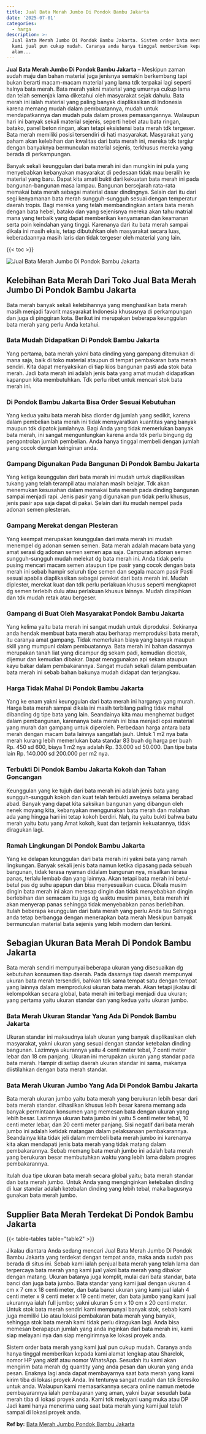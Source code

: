 ```yaml
---
title: Jual Bata Merah Jumbo Di Pondok Bambu Jakarta
date: '2025-07-01'
categories:
  - harga
description: >-
  Jual Bata Merah Jumbo Di Pondok Bambu Jakarta. Sistem order bata merah yang
  kami jual pun cukup mudah. Caranya anda hanya tinggal memberikan kepada kami
  alam...
---
```


**Jual Bata Merah Jumbo Di Pondok Bambu Jakarta** – Meskipun zaman sudah maju dan bahan material juga jenisnya semakin berkembang tapi bukan berarti macam-macam material yang lama tdk terpakai lagi seperti halnya bata merah. Bata merah yakni material yang umurnya cukup lama dan telah semenjak lama diketahui oleh masyarakat sejak dahulu. Bata merah ini ialah material yang paling banyak diaplikasikan di Indonesia karena memang mudah dalam pembuatannya, mudah untuk mendapatkannya dan mudah pula dalam proses pemasangannya. Walaupun hari ini banyak sekali material sejenis, seperti hebel atau bata ringan, batako, panel beton ringan, akan tetapi eksistensi bata merah tdk tergeser. Bata merah memiliki posisi tersendiri di hati masyarakat. Masyarakat yang paham akan kelebihan dan kwalitas dari bata merah ini, mereka tdk tergiur dengan banyaknya bermunculan material sejenis, terkhusus mereka yang berada di perkampungan.

Banyak sekali keunggulan dari bata merah ini dan mungkin ini pula yang menyebabkan kebanyakan masyarakat di pedesaan tidak mau beralih ke material yang baru. Dapat kita amati bukti dari kekuatan bata merah ini pada bangunan-bangunan masa lampau. Bangunan bersejarah rata-rata memakai bata merah sebagai material dasar dindingnya. Selain dari itu dari segi kenyamanan bata merah sungguh-sungguh sesuai dengan temperatur daerah tropis. Bagi mereka yang telah membandingkan antara bata merah dengan bata hebel, batako dan yang sejenisnya mereka akan tahu matrial mana yang terbaik yang dapat memberikan kenyamanan dan keamanan serta poin keindahan yang tinggi. Karenanya dari itu bata merah sampai dikala ini masih eksis, tetap dibutuhkan oleh masyarakat secara luas, keberadaannya masih laris dan tidak tergeser oleh material yang lain.

{{< toc >}}

![Jual Bata Merah Jumbo Di Pondok Bambu Jakarta](/images/jual-bata-merah-17.png)

## Kelebihan Bata Merah Dari Toko Jual Bata Merah Jumbo Di Pondok Bambu Jakarta

Bata merah banyak sekali kelebihannya yang menghasilkan bata merah masih menjadi favorit masyarakat Indonesia khususnya di perkampungan dan juga di pinggiran kota. Berikut ini merupakan beberapa keunggulan bata merah yang perlu Anda ketahui.

### Bata Mudah Didapatkan Di Pondok Bambu Jakarta

Yang pertama, bata merah yakni bata dinding yang gampang ditemukan di mana saja, baik di toko material ataupun di tempat pembakaran bata merah sendiri. Kita dapat menyaksikan di tiap kios bangunan pasti ada stok bata merah. Jadi bata merah ini adalah jenis bata yang amat mudah didapatkan kapanpun kita membutuhkan. Tdk perlu ribet untuk mencari stok bata merah ini.

### Di Pondok Bambu Jakarta Bisa Order Sesuai Kebutuhan

Yang kedua yaitu bata merah bisa diorder dg jumlah yang sedikit, karena dalam pembelian bata merah ini tidak mensyaratkan kuantitas yang banyak maupun tdk dipatok jumlahnya. Bagi Anda yang tidak memerlukan banyak bata merah, ini sangat menguntungkan karena anda tdk perlu bingung dg pengontrolan jumlah pembelian. Anda hanya tinggal membeli dengan jumlah yang cocok dengan keinginan anda.

### Gampang Digunakan Pada Bangunan Di Pondok Bambu Jakarta

Yang ketiga keunggulan dari bata merah ini mudah untuk diaplikasikan tukang yang telah terampil atau malahan masih belajar. Tdk akan menemukan kesusahan dalam memakai bata merah pada dinding bangunan sampai menjadi rapi. Jenis pasir yang digunakan pun tidak perlu khusus, jenis pasir apa saja dapat di pakai. Selain dari itu mudah nempel pada adonan semen plesteran.

### Gampang Merekat dengan Plesteran

Yang keempat merupakan keunggulan dari mata merah ini mudah menempel dg adonan semen semen. Bata merah adalah macam bata yang amat serasi dg adonan semen semen apa saja. Campuran adonan semen sungguh-sungguh mudah melekat dg bata merah ini. Anda tidak perlu pusing mencari macam semen ataupun tipe pasir yang cocok dengan bata merah ini sebab hampir seluruh tipe semen dan segala macam pasir Pasti sesuai apabila diaplikasikan sebagai perekat dari bata merah ini. Mudah diplester, merekat kuat dan tdk perlu perlakuan khusus seperti mengkaprot dg semen terlebih dulu atau perlakuan khusus lainnya. Mudah dirapihkan dan tdk mudah retak atau bergeser.

### Gampang di Buat Oleh Masyarakat Pondok Bambu Jakarta

Yang kelima yaitu bata merah ini sangat mudah untuk diproduksi. Sekiranya anda hendak membuat bata merah atau berharap memproduksi bata merah, itu caranya amat gampang. Tidak memerlukan biaya yang banyak maupun skill yang mumpuni dalam pembuatannya. Bata merah ini bahan dasarnya merupakan tanah liat yang dicampur dg sekam padi, kemudian dicetak, dijemur dan kemudian dibakar. Dapat menggunakan api sekam ataupun kayu bakar dalam pembakarannya. Sangat mudah sekali dalam pembuatan bata merah ini sebab bahan bakunya mudah didapat dan terjangkau.

### Harga Tidak Mahal Di Pondok Bambu Jakarta

Yang ke enam yakni keunggulan dari bata merah ini harganya yang murah. Harga bata merah sampai dikala ini masih terbilang paling tidak mahal dibanding dg tipe bata yang lain. Seandainya kita mau menghemat budget dalam pembangunan, karenanya bata merah ini bisa menjadi opsi material yang murah dan gampang untuk diperoleh. Perbedaan harga antara bata merah dengan macam bata lainnya sangatlah jauh. Untuk 1 m2 nya bata merah kurang lebih memerlukan bata standar 83 buah dg harga per buah Rp. 450 sd 600, biaya 1 m2 nya adalah Rp. 33.000 sd 50.000. Dan tipe bata lain Rp. 140.000 sd 200.000 per m2 nya.

### Terbukti Di Pondok Bambu Jakarta Kokoh dan Tahan Goncangan

Keunggulan yang ke tujuh dari bata merah ini adalah jenis bata yang sungguh-sungguh kokoh dan kuat telah terbukti awetnya selama berabad abad. Banyak yang dapat kita saksikan bangunan yang dibangun oleh nenek moyang kita, kebanyakan menggunakan bata merah dan malahan ada yang hingga hari ini tetap kokoh berdiri. Nah, itu yaitu bukti bahwa batu merah yaitu batu yang Amat kokoh, kuat dan terjamin kekuatannya, tidak diragukan lagi.

### Ramah Lingkungan Di Pondok Bambu Jakarta

Yang ke delapan keunggulan dari bata merah ini yakni bata yang ramah lingkungan. Banyak sekali jenis bata namun ketika dipasang pada sebuah bangunan, tidak terasa nyaman didalam bangunan nya, misalkan terasa panas, terlalu lembab dan yang lainnya. Akan tetapi bata merah ini betul-betul pas dg suhu apapun dan bisa menyesuaikan cuaca. Dikala musim dingin bata merah ini akan meresap dingin dan tidak menyebabkan dingin berlebihan dan semacam itu juga dg waktu musim panas, bata merah ini akan menyerap panas sehingga tidak menyebabkan panas berlebihan. Itulah beberapa keunggulan dari bata merah yang perlu Anda tau Sehingga anda tetap berbangga dengan menerapkan bata merah Meskipun banyak bermunculan material bata sejenis yang lebih modern dan terkini.

## Sebagian Ukuran Bata Merah Di Pondok Bambu Jakarta

Bata merah sendiri mempunyai beberapa ukuran yang disesuaikan dg kebutuhan konsumen tiap daerah. Pada dasarnya tiap daerah mempunyai ukuran bata merah tersendiri, bahkan tdk sama tempat satu dengan tempat yang lainnya dalam memproduksi ukuran bata merah. Akan tetapi jikalau di kelompokkan secara global, bata merah ini terbagi menjadi dua ukuran; yang pertama yaitu ukuran standar dan yang kedua yaitu ukuran jumbo.

### Bata Merah Ukuran Standar Yang Ada Di Pondok Bambu Jakarta

Ukuran standar ini maksudnya ialah ukuran yang banyak diaplikasikan oleh masyarakat, yakni ukuran yang sesuai dengan standar ketebalan dinding bangunan. Lazimnya ukurannya yaitu 4 centi meter tebal, 7 centi meter lebar dan 18 cm panjang. Ukuran ini merupakan ukuran yang standar pada bata merah. Hampir di setiap daerah ukuran standar ini sama, makanya diistilahkan dengan bata merah standar.

### Bata Merah Ukuran Jumbo Yang Ada Di Pondok Bambu Jakarta

Bata merah ukuran jumbo yaitu bata merah yang berukuran lebih besar dari bata merah standar. dihasilkan khusus lebih besar karena memang ada banyak permintaan konsumen yang memesan bata dengan ukuran yang lebih besar. Lazimnya ukuran bata jumbo ini yaitu 5 centi meter tebal, 10 centi meter lebar, dan 20 centi meter panjang. Sisi negatif dari bata merah jumbo ini adalah ketidak matangan dalam pelaksanaan pembakarannya. Seandainya kita tidak jeli dalam membeli bata merah jumbo ini karenanya kita akan mendapati jenis bata merah yang tidak matang dalam pembakarannya. Sebab memang bata merah jumbo ini adalah bata merah yang berukuran besar membutuhkan waktu yang lebih lama dalam progres pembakarannya.

Itulah dua tipe ukuran bata merah secara global yaitu; bata merah standar dan bata merah jumbo. Untuk Anda yang menginginkan ketebalan dinding di luar standar adalah ketebalan dinding yang lebih tebal, maka bagusnya gunakan bata merah jumbo.

## Supplier Bata Merah Terdekat Di Pondok Bambu Jakarta

{{< table-tables table="table2" >}}

Jikalau diantara Anda sedang mencari Jual Bata Merah Jumbo Di Pondok Bambu Jakarta yang terdekat dengan tempat anda, maka anda sudah pas berada di situs ini. Sebab kami ialah penjual bata merah yang telah lama dan terpercaya bata merah yang kami jual yakni bata merah yang dibakar dengan matang. Ukuran batanya juga komplit, mulai dari bata standar, bata banci dan juga bata jumbo. Bata standar yang kami jual dengan ukuran 4 cm x 7 cm x 18 centi meter, dan bata banci ukuran yang kami jual ialah 4 centi meter x 9 centi meter x 19 centi meter, dan bata jumbo yang kami jual ukurannya ialah full jumbo; yakni ukuran 5 cm x 10 cm x 20 centi meter. Untuk stok bata merah sendiri kami mempunyai banyak stok, sebab kami juga memiliki Lio atau lokasi pembakaran bata merah yang banyak, sehingga stok bata merah kami tidak perlu diragukan lagi. Anda bisa memesan berapapun jumlah yang anda inginkan dari bata merah ini, kami siap melayani nya dan siap mengirimnya ke lokasi proyek anda.

Sistem order bata merah yang kami jual pun cukup mudah. Caranya anda hanya tinggal memberikan kepada kami alamat lengkap atau Sharelok, nomor HP yang aktif atau nomor WhatsApp. Sesudah itu kami akan mengirim bata merah dg quantity yang anda pesan dan ukuran yang anda pesan. Enaknya lagi anda dapat membayarnya saat bata merah yang kami kirim tiba di lokasi proyek Anda. Ini tentunya sangat mudah dan tdk Beresiko untuk anda. Walaupun kami memasarkannya secara online namun metode pembayarannya ialah pembayaran yang aman, yakni bayar sesudah bata merah tiba di lokasi proyek anda. Kami tdk melayani uang muka atau DP Jadi kami hanya menerima uang saat bata merah yang kami jual telah sampai di lokasi proyek anda.

**Ref by:** [Bata Merah Jumbo Pondok Bambu Jakarta](https://id.wikipedia.org/wiki/Bata)
